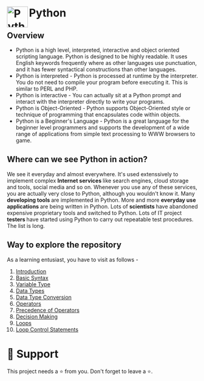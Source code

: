 # Python <img align="left" alt="Python" width="55px" src="https://upload.wikimedia.org/wikipedia/commons/c/c3/Python-logo-notext.svg"/>

## Overview
* Python is a high level, interpreted, interactive and object oriented scripting language. Python is designed to be highly readable. It uses English keywords frequently where as other languages use punctuation, and it has fewer syntactical constructions than other languages.
* Python is interpreted - Python is processed at runtime by the interpreter. You do not need to compile your program before executing it. This is similar to PERL and PHP.
* Python is interactive - You can actually sit at a Python prompt and interact with the interpreter directly to write your programs.
* Python is Object-Oriented - Python supports Object-Oriented style or technique of programming that encapsulates code within objects.
* Python is a Beginner's Language - Python is a great language for the beginner level programmers and supports the development of a wide range of applications from simple text processing to WWW browsers to game.

## Where can we see Python in action?
We see it everyday and almost everywhere. It's used extenssively to implement complex <b>Internet services </b> like search engines, cloud storage and tools, social media and so on. Whenever you use any of these services, you are actually very close to Python, although you wouldn't know it.
Many <b> developing tools </b> are implemented in Python. More and more <b> everyday use applications </b> are being written in Python. Lots of <b> scientists </b> have abandoned expensive proprietary tools and switched to Python. Lots of IT project <b> testers </b> have started using Python to carry out repeatable test procedures. The list is long.

## Way to explore the repository
As a learning entusiast, you have to visit as follows - 
1. [Introduction](/Main/INTRODUCTION.md)
2. [Basic Syntax](/Main/BASIC_SYNTAX.md)
3. [Variable Type](/Main/VARIABLE_TYPES.md)
4. [Data Types](/Main/DATA_TYPES.md)
5. [Data Type Conversion](/Main/DATA_TYPE_CONVERSION.md)
6. [Operators](/Main/OPERATORS.md)
7. [Precedence of Operators](/Main/PRECEDENCE_OPERATORS.md)
8. [Decision Making](/Main/DECISION_MAKING.md)
9. [Loops](/Main/LOOPS.md)
10. [Loop Control Statements](/Main/LOOP_CONTROL_STATEMENTS.md)

# :pray: Support
This project needs a :star: from you. Don't forget to leave a :star:.
